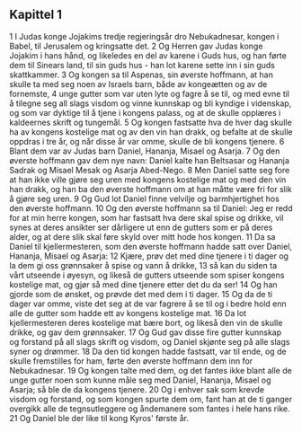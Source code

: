 ## Kapittel 1

1 I Judas konge Jojakims tredje regjeringsår dro Nebukadnesar, kongen i Babel, til Jerusalem og kringsatte det.
2 Og Herren gav Judas konge Jojakim i hans hånd, og likeledes en del av karene i Guds hus, og han førte dem til Sinears land, til sin guds hus - han lot karene sette inn i sin guds skattkammer.
3 Og kongen sa til Aspenas, sin øverste hoffmann, at han skulle ta med seg noen av Israels barn, både av kongeætten og av de fornemste,
4 unge gutter som var uten lyte og fagre å se til, og med evne til å tilegne seg all slags visdom og vinne kunnskap og bli kyndige i videnskap, og som var dyktige til å tjene i kongens palass, og at de skulle opplæres i kaldeernes skrift og tungemål.
5 Og kongen fastsatte hva de hver dag skulle ha av kongens kostelige mat og av den vin han drakk, og befalte at de skulle oppdras i tre år, og når disse år var omme, skulle de bli kongens tjenere.
6 Blant dem var av Judas barn Daniel, Hananja, Misael og Asarja.
7 Og den øverste hoffmann gav dem nye navn: Daniel kalte han Beltsasar og Hananja Sadrak og Misael Mesak og Asarja Abed-Nego.
8 Men Daniel satte seg fore at han ikke ville gjøre seg uren med kongens kostelige mat og med den vin han drakk, og han ba den øverste hoffmann om at han måtte være fri for slik å gjøre seg uren.
9 Og Gud lot Daniel finne velvilje og barmhjertighet hos den øverste hoffmann.
10 Og den øverste hoffmann sa til Daniel: Jeg er redd for at min herre kongen, som har fastsatt hva dere skal spise og drikke, vil synes at deres ansikter ser dårligere ut enn de gutters som er på deres alder, og at dere slik skal føre skyld over mitt hode hos kongen.
11 Da sa Daniel til kjellermesteren, som den øverste hoffmann hadde satt over Daniel, Hananja, Misael og Asarja:
12 Kjære, prøv det med dine tjenere i ti dager og la dem gi oss grønnsaker å spise og vann å drikke,
13 så kan du siden ta vårt utseende i øyesyn, og likeså de gutters utseende som spiser kongens kostelige mat, og gjør så med dine tjenere etter det du da ser!
14 Og han gjorde som de ønsket, og prøvde det med dem i ti dager.
15 Og da de ti dager var omme, viste det seg at de var fagrere å se til og i bedre hold enn alle de gutter som hadde ett av kongens kostelige mat.
16 Da lot kjellermesteren deres kostelige mat bære bort, og likeså den vin de skulle drikke, og gav dem grønnsaker.
17 Og Gud gav disse fire gutter kunnskap og forstand på all slags skrift og visdom, og Daniel skjønte seg på alle slags syner og drømmer.
18 Da den tid kongen hadde fastsatt, var til ende, og de skulle fremstilles for ham, førte den øverste hoffmann dem inn for Nebukadnesar.
19 Og kongen talte med dem, og det fantes ikke blant alle de unge gutter noen som kunne måle seg med Daniel, Hananja, Misael og Asarja; så ble de da kongens tjenere.
20 Og i enhver sak som krevde visdom og forstand, og som kongen spurte dem om, fant han at de ti ganger overgikk alle de tegnsutleggere og åndemanere som fantes i hele hans rike.
21 Og Daniel ble der like til kong Kyros' første år.
